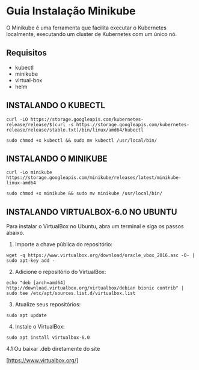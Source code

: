 # Guia Instalação Minikube
  O Minikube é uma ferramenta que facilita executar o Kubernetes localmente, executando um cluster de Kubernetes com um único nó.

## Requisitos

* kubectl
* minikube
* virtual-box
* helm

## INSTALANDO O KUBECTL
```
curl -LO https://storage.googleapis.com/kubernetes-release/release/$(curl -s https://storage.googleapis.com/kubernetes-release/release/stable.txt)/bin/linux/amd64/kubectl
```
```
sudo chmod +x kubectl && sudo mv kubectl /usr/local/bin/
```

## INSTALANDO O MINIKUBE
```
curl -Lo minikube https://storage.googleapis.com/minikube/releases/latest/minikube-linux-amd64
```
```
sudo chmod +x minikube && sudo mv minikube /usr/local/bin/
```


## INSTALANDO VIRTUALBOX-6.0 NO UBUNTU


Para instalar o VirtualBox no Ubuntu, abra um terminal e siga os passos abaixo.

1. Importe a chave pública do repositório:

```
wget -q https://www.virtualbox.org/download/oracle_vbox_2016.asc -O- | sudo apt-key add -
```
2. Adicione o repositório do VirtualBox:
```
echo "deb [arch=amd64] http://download.virtualbox.org/virtualbox/debian bionic contrib" | sudo tee /etc/apt/sources.list.d/virtualbox.list
```
3. Atualize seus repositórios:
```
sudo apt update
```
4. Instale o VirtualBox:

```
sudo apt install virtualbox-6.0
 ```

4.1 Ou baixar .deb diretamente do site

[https://www.virtualbox.org/]

